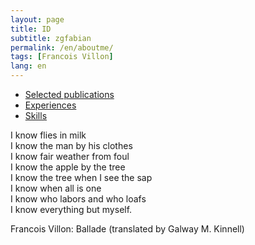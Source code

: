 ```yaml
---
layout: page
title: ID
subtitle: zgfabian
permalink: /en/aboutme/
tags: [Francois Villon]
lang: en
---
```

 - [Selected publications](/en/publications/)
 - [Experiences](#)
 - [Skills](#)


I know flies in milk  
I know the man by his clothes  
I know fair weather from foul  
I know the apple by the tree  
I know the tree when I see the sap  
I know when all is one  
I know who labors and who loafs  
I know everything but myself.

Francois Villon: Ballade (translated by Galway M. Kinnell)




